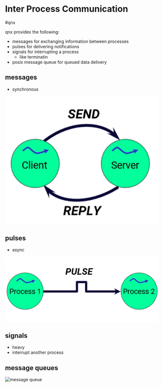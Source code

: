 # Inter Process Communication

#qnx 

qnx providex the following:

- messages for exchanging information between processes 
- pulses for delivering notifications
- signals for interrupting a process
  - like terminatin
- posix message queue for queued data delivery

## messages 

- synchronous

![qnx messages](assets/qnxmessages.png)

 ## pulses

- async 

![qnx pulse](assets/image-1.png) 

## signals 

- heavy 
- interrupt another process 

## message queues 

![message queue](assets/image-2.pnge-2.png)
